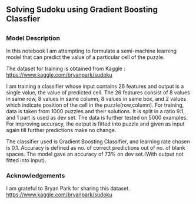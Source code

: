 <h2>Solving Sudoku using Gradient Boosting Classfier<h2>

<h3>Model Description</h3>

In this notebook I am attempting to formulate a semi-machine learning model that can predict the value of a particular cell of the puzzle.

The dataset for training is obtained from Kaggle : https://www.kaggle.com/bryanpark/sudoku

I am training a classifier whose input contains 26 features and output is a single value, the value of predicted cell. The 26 features consist of 8 values in same row, 8 values in same column, 8 values in same box, and 2 values which indicate position of the cell in the puzzle(row,column). For training, data is taken from 1000 puzzles and their solutions. It is split in a ratio 9:1, and 1 part is used as dev set. The data is further tested on 5000 examples. For improving accuracy, the output is fitted into puzzle and given as input again till further predictions make no change.

The classifier used is Gradient Boosting Classifier, and learning rate chosen is 0.1. Accuracy is defined as no. of correct predictions out of no. of blank spaces. The model gave an accuracy of 73% on dev set.(With output not fitted into input).

<h3>Acknowledgements</h3>

I am grateful to Bryan Park for sharing this dataset.
https://www.kaggle.com/bryanpark/sudoku
